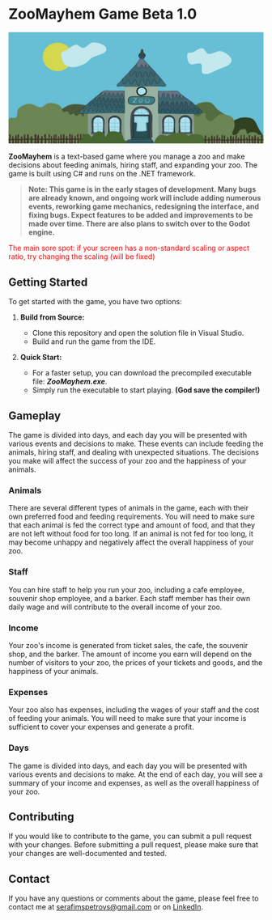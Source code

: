 # ZooMayhem Game Beta 1.0
![ZooMayhem Start Image](Resources/start.jpg)

**ZooMayhem** is a text-based game where you manage a zoo and make decisions about feeding animals, hiring staff, and expanding your zoo. The game is built using C# and runs on the .NET framework.

> **Note: This game is in the early stages of development. Many bugs are already known, and ongoing work will include adding numerous events, reworking game mechanics, redesigning the interface, and fixing bugs. Expect features to be added and improvements to be made over time.
>There are also plans to switch over to the Godot engine.**

<span style="color:red;"> The main sore spot: if your screen has a non-standard scaling or aspect ratio, try changing the scaling (will be fixed) </span>



## Getting Started

To get started with the game, you have two options:

1. **Build from Source:**
   - Clone this repository and open the solution file in Visual Studio.
   - Build and run the game from the IDE.

2. **Quick Start:**
   - For a faster setup, you can download the precompiled executable file: ***ZooMayhem.exe***.
   - Simply run the executable to start playing. **(God save the compiler!)**

## Gameplay

The game is divided into days, and each day you will be presented with various events and decisions to make. These events can include feeding the animals, hiring staff, and dealing with unexpected situations. The decisions you make will affect the success of your zoo and the happiness of your animals.

### Animals

There are several different types of animals in the game, each with their own preferred food and feeding requirements. You will need to make sure that each animal is fed the correct type and amount of food, and that they are not left without food for too long. If an animal is not fed for too long, it may become unhappy and negatively affect the overall happiness of your zoo.

### Staff

You can hire staff to help you run your zoo, including a cafe employee, souvenir shop employee, and a barker. Each staff member has their own daily wage and will contribute to the overall income of your zoo.

### Income

Your zoo's income is generated from ticket sales, the cafe, the souvenir shop, and the barker. The amount of income you earn will depend on the number of visitors to your zoo, the prices of your tickets and goods, and the happiness of your animals.

### Expenses

Your zoo also has expenses, including the wages of your staff and the cost of feeding your animals. You will need to make sure that your income is sufficient to cover your expenses and generate a profit.

### Days

The game is divided into days, and each day you will be presented with various events and decisions to make. At the end of each day, you will see a summary of your income and expenses, as well as the overall happiness of your zoo.

## Contributing

If you would like to contribute to the game, you can submit a pull request with your changes. Before submitting a pull request, please make sure that your changes are well-documented and tested.

## Contact

If you have any questions or comments about the game, please feel free to contact me at [serafimspetrovs@gmail.com](mailto:serafimspetrovs@gmail.com) or on [LinkedIn](https://www.linkedin.com/in/serafimp/).
